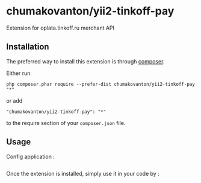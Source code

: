 chumakovanton/yii2-tinkoff-pay
==========================
Extension for oplata.tinkoff.ru merchant API

Installation
------------

The preferred way to install this extension is through [composer](http://getcomposer.org/download/).

Either run

```
php composer.phar require --prefer-dist chumakovanton/yii2-tinkoff-pay "*"
```

or add

```
"chumakovanton/yii2-tinkoff-pay": "*"
```

to the require section of your `composer.json` file.


Usage
-----

Config application :

```php


```

Once the extension is installed, simply use it in your code by  :

```php

```
